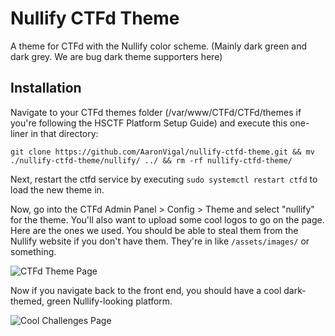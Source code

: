 # Nullify CTFd Theme

A theme for CTFd with the Nullify color scheme. (Mainly dark green and dark grey. We are bug dark theme supporters here)

## Installation

Navigate to your CTFd themes folder (/var/www/CTFd/CTFd/themes if you're following the HSCTF Platform Setup Guide) and execute this one-liner in that directory:

```
git clone https://github.com/AaronVigal/nullify-ctfd-theme.git && mv ./nullify-ctfd-theme/nullify/ ../ && rm -rf nullify-ctfd-theme/
```

Next, restart the ctfd service by executing `sudo systemctl restart ctfd` to load the new theme in.

Now, go into the CTFd Admin Panel > Config > Theme and select "nullify" for the theme. You'll also want to upload some cool logos to go on the page. Here are the ones we used. You should be able to steal them from the Nullify website if you don't have them. They're in like `/assets/images/` or something.

![CTFd Theme Page](https://i.imgur.com/pFhRGGn.png)

Now if you navigate back to the front end, you should have a cool dark-themed, green Nullify-looking platform.

![Cool Challenges Page](blob:https://imgur.com/d8a00e07-c3b6-467e-bff1-54ba6f429bb6)
